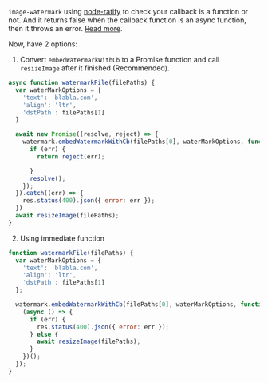 `image-watermark` using [node-ratify][1] to check your callback is a function or not. And it returns false when the callback function is an async function, then it throws an error. [Read more][2].

Now, have 2 options:
1. Convert `embedWatermarkWithCb` to a Promise function and call `resizeImage` after it finished (Recommended).

```js
async function watermarkFile(filePaths) {
  var waterMarkOptions = {
    'text': 'blabla.com',
    'align': 'ltr',
    'dstPath': filePaths[1]
  }

  await new Promise((resolve, reject) => {
    watermark.embedWatermarkWithCb(filePaths[0], waterMarkOptions, function (err) {
      if (err) {
        return reject(err);

      }
      resolve();
    });
  }).catch((err) => {
    res.status(400).json({ error: err });
  })
  await resizeImage(filePaths);
}
```

2. Using immediate function

```js
function watermarkFile(filePaths) {
  var waterMarkOptions = {
    'text': 'blabla.com',
    'align': 'ltr',
    'dstPath': filePaths[1]
  };

  watermark.embedWatermarkWithCb(filePaths[0], waterMarkOptions, function (err) {
    (async () => {
      if (err) {
        res.status(400).json({ error: err });
      } else {
        await resizeImage(filePaths);
      }
    })();
  });
}
```


  [1]: https://www.npmjs.com/package/node-ratify
  [2]: https://github.com/luthraG/image-watermark/blob/master/watermark.js#L219
